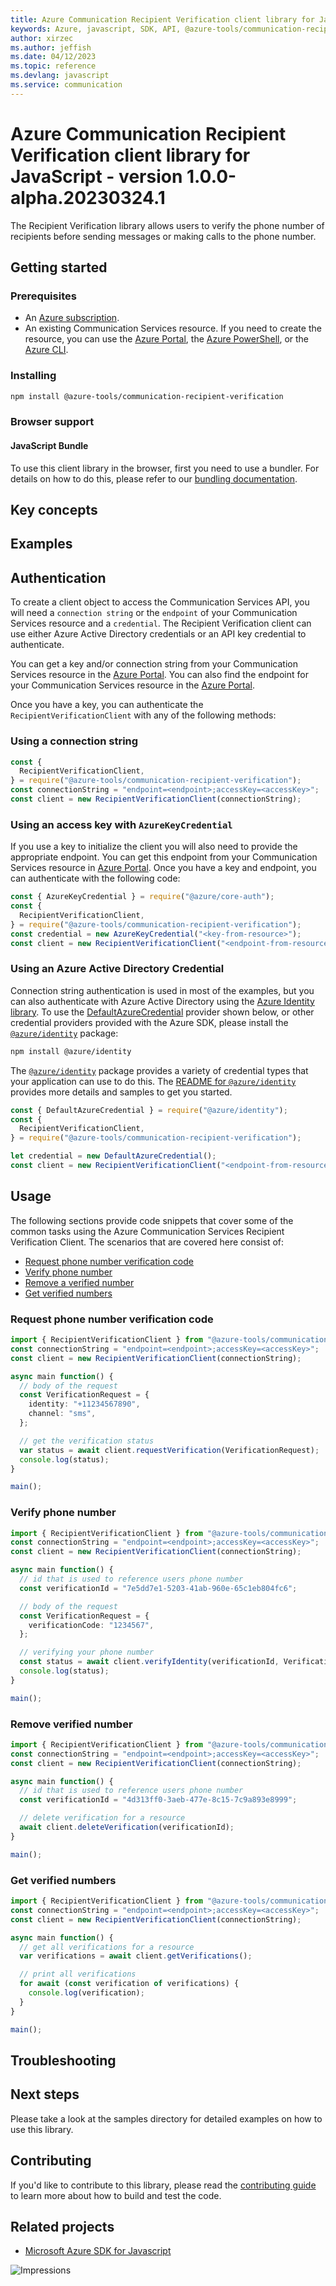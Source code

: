 ```yaml
---
title: Azure Communication Recipient Verification client library for JavaScript
keywords: Azure, javascript, SDK, API, @azure-tools/communication-recipient-verification, communication
author: xirzec
ms.author: jeffish
ms.date: 04/12/2023
ms.topic: reference
ms.devlang: javascript
ms.service: communication
---
```

# Azure Communication Recipient Verification client library for JavaScript - version 1.0.0-alpha.20230324.1 


The Recipient Verification library allows users to verify the phone number of recipients before sending messages or making calls to the phone number.

## Getting started

### Prerequisites

- An [Azure subscription][azure_sub].
- An existing Communication Services resource. If you need to create the resource, you can use the [Azure Portal][azure_portal], the [Azure PowerShell][azure_powershell], or the [Azure CLI][azure_cli].

### Installing

```bash
npm install @azure-tools/communication-recipient-verification
```

### Browser support

#### JavaScript Bundle

To use this client library in the browser, first you need to use a bundler. For details on how to do this, please refer to our [bundling documentation](https://aka.ms/AzureSDKBundling).

## Key concepts

## Examples

## Authentication

To create a client object to access the Communication Services API, you will need a `connection string` or the `endpoint` of your Communication Services resource and a `credential`. The Recipient Verification client can use either Azure Active Directory credentials or an API key credential to authenticate.

You can get a key and/or connection string from your Communication Services resource in the [Azure Portal][azure_portal]. You can also find the endpoint for your Communication Services resource in the [Azure Portal][azure_portal].

Once you have a key, you can authenticate the `RecipientVerificationClient` with any of the following methods:

### Using a connection string

```javascript
const {
  RecipientVerificationClient,
} = require("@azure-tools/communication-recipient-verification");
const connectionString = "endpoint=<endpoint>;accessKey=<accessKey>";
const client = new RecipientVerificationClient(connectionString);
```

### Using an access key with `AzureKeyCredential`

If you use a key to initialize the client you will also need to provide the appropriate endpoint. You can get this endpoint from your Communication Services resource in [Azure Portal][azure_portal]. Once you have a key and endpoint, you can authenticate with the following code:

```javascript
const { AzureKeyCredential } = require("@azure/core-auth");
const {
  RecipientVerificationClient,
} = require("@azure-tools/communication-recipient-verification");
const credential = new AzureKeyCredential("<key-from-resource>");
const client = new RecipientVerificationClient("<endpoint-from-resource>", credential);
```

### Using an Azure Active Directory Credential

Connection string authentication is used in most of the examples, but you can also authenticate with Azure Active Directory using the [Azure Identity library][azure_identity]. To use the [DefaultAzureCredential][defaultazurecredential] provider shown below, or other credential providers provided with the Azure SDK, please install the [`@azure/identity`][azure_identity] package:

```bash
npm install @azure/identity
```

The [`@azure/identity`][azure_identity] package provides a variety of credential types that your application can use to do this. The [README for `@azure/identity`][azure_identity_readme] provides more details and samples to get you started.

```javascript
const { DefaultAzureCredential } = require("@azure/identity");
const {
  RecipientVerificationClient,
} = require("@azure-tools/communication-recipient-verification");

let credential = new DefaultAzureCredential();
const client = new RecipientVerificationClient("<endpoint-from-resource>", credential);
```

## Usage

The following sections provide code snippets that cover some of the common tasks using the Azure Communication Services Recipient Verification Client. The scenarios that are covered here consist of:

- [Request phone number verification code](#request-phone-number-verification-code)
- [Verify phone number](#verify-phone-number)
- [Remove a verified number](#remove-verified-number)
- [Get verified numbers](#get-verified-numbers)

### Request phone number verification code

```typescript
import { RecipientVerificationClient } from "@azure-tools/communication-recipient-verification";
const connectionString = "endpoint=<endpoint>;accessKey=<accessKey>";
const client = new RecipientVerificationClient(connectionString);

async main function() {
  // body of the request
  const VerificationRequest = {
    identity: "+11234567890",
    channel: "sms",
  };

  // get the verification status
  var status = await client.requestVerification(VerificationRequest);
  console.log(status);
}

main();
```

### Verify phone number

```typescript
import { RecipientVerificationClient } from "@azure-tools/communication-recipient-verification";
const connectionString = "endpoint=<endpoint>;accessKey=<accessKey>";
const client = new RecipientVerificationClient(connectionString);

async main function() {
  // id that is used to reference users phone number
  const verificationId = "7e5dd7e1-5203-41ab-960e-65c1eb804fc6";

  // body of the request
  const VerificationRequest = {
    verificationCode: "1234567",
  };

  // verifying your phone number
  const status = await client.verifyIdentity(verificationId, VerificationRequest);
  console.log(status);
}

main();
```

### Remove verified number

```typescript
import { RecipientVerificationClient } from "@azure-tools/communication-recipient-verification";
const connectionString = "endpoint=<endpoint>;accessKey=<accessKey>";
const client = new RecipientVerificationClient(connectionString);

async main function() {
  // id that is used to reference users phone number
  const verificationId = "4d313ff0-3aeb-477e-8c15-7c9a893e8999";

  // delete verification for a resource
  await client.deleteVerification(verificationId);
}

main();
```

### Get verified numbers

```typescript
import { RecipientVerificationClient } from "@azure-tools/communication-recipient-verification";
const connectionString = "endpoint=<endpoint>;accessKey=<accessKey>";
const client = new RecipientVerificationClient(connectionString);

async main function() {
  // get all verifications for a resource
  var verifications = await client.getVerifications();

  // print all verifications
  for await (const verification of verifications) {
    console.log(verification);
  }
}

main();
```

## Troubleshooting

## Next steps

Please take a look at the samples directory for detailed examples on how to use this library.

## Contributing

If you'd like to contribute to this library, please read the [contributing guide](https://github.com/Azure/azure-sdk-for-js/blob/main/CONTRIBUTING.md) to learn more about how to build and test the code.

## Related projects

- [Microsoft Azure SDK for Javascript](https://github.com/Azure/azure-sdk-for-js)

[azure_cli]: /cli/azure
[azure_sub]: https://azure.microsoft.com/free/
[azure_portal]: https://portal.azure.com
[azure_powershell]: /powershell/module/az.communication/new-azcommunicationservice
[defaultazurecredential]: https://github.com/Azure/azure-sdk-for-js/tree/main/sdk/identity/identity#defaultazurecredential
[azure_identity]: https://github.com/Azure/azure-sdk-for-js/tree/main/sdk/identity/identity
[azure_identity_readme]: https://github.com/Azure/azure-sdk-for-js/blob/main/sdk/identity/identity/README.md

![Impressions](https://azure-sdk-impressions.azurewebsites.net/api/impressions/azure-sdk-for-js%2Fsdk%2Fcommunication%2Fcommunication-toll-free-verification%2FREADME.png)

